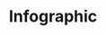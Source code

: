 ---
# This topic lives at
# https://digital.gov/topics/infographic

# Topic Title
title: "Infographic"

# description — keep it short and clear
# summary: ""

# Weight
weight: 1

# For more information on managing topics,
# see https://github.com/GSA/digitalgov.gov/wiki/topics
---